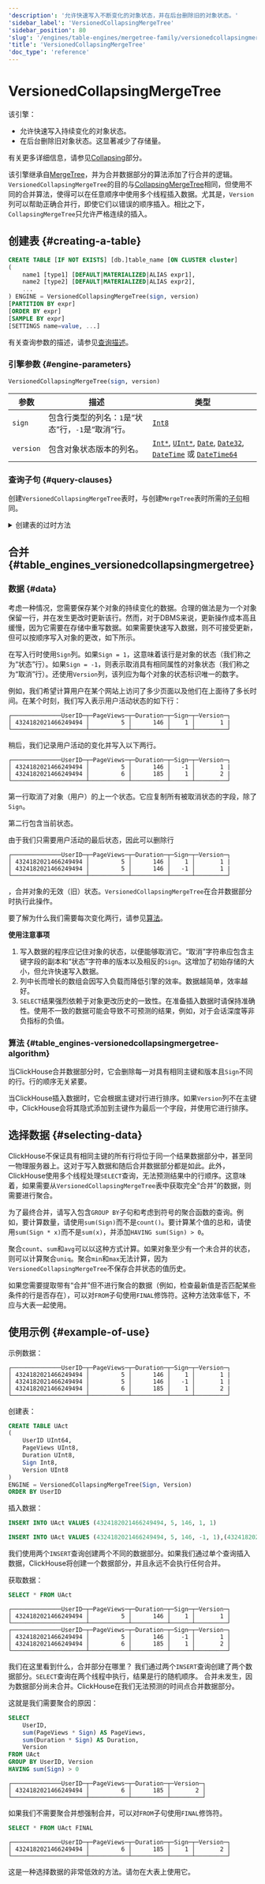 ```yaml
---
'description': '允许快速写入不断变化的对象状态，并在后台删除旧的对象状态。'
'sidebar_label': 'VersionedCollapsingMergeTree'
'sidebar_position': 80
'slug': '/engines/table-engines/mergetree-family/versionedcollapsingmergetree'
'title': 'VersionedCollapsingMergeTree'
'doc_type': 'reference'
---
```



# VersionedCollapsingMergeTree

该引擎：

- 允许快速写入持续变化的对象状态。
- 在后台删除旧对象状态。这显著减少了存储量。

有关更多详细信息，请参见[Collapsing](#table_engines_versionedcollapsingmergetree)部分。

该引擎继承自[MergeTree](/engines/table-engines/mergetree-family/versionedcollapsingmergetree)，并为合并数据部分的算法添加了行合并的逻辑。`VersionedCollapsingMergeTree`的目的与[CollapsingMergeTree](../../../engines/table-engines/mergetree-family/collapsingmergetree.md)相同，但使用不同的合并算法，使得可以在任意顺序中使用多个线程插入数据。尤其是，`Version`列可以帮助正确合并行，即使它们以错误的顺序插入。相比之下，`CollapsingMergeTree`只允许严格连续的插入。

## 创建表 {#creating-a-table}

```sql
CREATE TABLE [IF NOT EXISTS] [db.]table_name [ON CLUSTER cluster]
(
    name1 [type1] [DEFAULT|MATERIALIZED|ALIAS expr1],
    name2 [type2] [DEFAULT|MATERIALIZED|ALIAS expr2],
    ...
) ENGINE = VersionedCollapsingMergeTree(sign, version)
[PARTITION BY expr]
[ORDER BY expr]
[SAMPLE BY expr]
[SETTINGS name=value, ...]
```

有关查询参数的描述，请参见[查询描述](../../../sql-reference/statements/create/table.md)。

### 引擎参数 {#engine-parameters}

```sql
VersionedCollapsingMergeTree(sign, version)
```

| 参数      | 描述                                                                 | 类型                                                                                                                                                                                                                                                                                    |
|-----------|-------------------------------------------------------------------------|-----------------------------------------------------------------------------------------------------------------------------------------------------------------------------------------------------------------------------------------------------------------------------------------|
| `sign`    | 包含行类型的列名：`1`是“状态”行，`-1`是“取消”行。                        | [`Int8`](/sql-reference/data-types/int-uint)                                                                                                                                                                                                                                    |
| `version` | 包含对象状态版本的列名。                                               | [`Int*`](/sql-reference/data-types/int-uint), [`UInt*`](/sql-reference/data-types/int-uint), [`Date`](/sql-reference/data-types/date), [`Date32`](/sql-reference/data-types/date32), [`DateTime`](/sql-reference/data-types/datetime) 或 [`DateTime64`](/sql-reference/data-types/datetime64) |

### 查询子句 {#query-clauses}

创建`VersionedCollapsingMergeTree`表时，与创建`MergeTree`表时所需的[子句](../../../engines/table-engines/mergetree-family/mergetree.md)相同。

<details markdown="1">

<summary>创建表的过时方法</summary>

:::note
请勿在新项目中使用此方法。如有可能，请将旧项目切换到上述描述的方法。
:::

```sql
CREATE TABLE [IF NOT EXISTS] [db.]table_name [ON CLUSTER cluster]
(
    name1 [type1] [DEFAULT|MATERIALIZED|ALIAS expr1],
    name2 [type2] [DEFAULT|MATERIALIZED|ALIAS expr2],
    ...
) ENGINE [=] VersionedCollapsingMergeTree(date-column [, samp#table_engines_versionedcollapsingmergetreeling_expression], (primary, key), index_granularity, sign, version)
```

除`sign`和`version`外，所有参数与`MergeTree`中的含义相同。

- `sign` — 包含行类型的列名：`1`是“状态”行，`-1`是“取消”行。

    列数据类型 — `Int8`。

- `version` — 包含对象状态版本的列名。

    列数据类型应为`UInt*`。

</details>

## 合并 {#table_engines_versionedcollapsingmergetree}

### 数据 {#data}

考虑一种情况，您需要保存某个对象的持续变化的数据。合理的做法是为一个对象保留一行，并在发生更改时更新该行。然而，对于DBMS来说，更新操作成本高且缓慢，因为它需要在存储中重写数据。如果需要快速写入数据，则不可接受更新，但可以按顺序写入对象的更改，如下所示。

在写入行时使用`Sign`列。如果`Sign = 1`，这意味着该行是对象的状态（我们称之为“状态”行）。如果`Sign = -1`，则表示取消具有相同属性的对象状态（我们称之为“取消”行）。还使用`Version`列，该列应为每个对象的状态标识唯一的数字。

例如，我们希望计算用户在某个网站上访问了多少页面以及他们在上面待了多长时间。在某个时刻，我们写入表示用户活动状态的如下行：

```text
┌──────────────UserID─┬─PageViews─┬─Duration─┬─Sign─┬─Version─┐
│ 4324182021466249494 │         5 │      146 │    1 │       1 |
└─────────────────────┴───────────┴──────────┴──────┴─────────┘
```

稍后，我们记录用户活动的变化并写入以下两行。

```text
┌──────────────UserID─┬─PageViews─┬─Duration─┬─Sign─┬─Version─┐
│ 4324182021466249494 │         5 │      146 │   -1 │       1 |
│ 4324182021466249494 │         6 │      185 │    1 │       2 |
└─────────────────────┴───────────┴──────────┴──────┴─────────┘
```

第一行取消了对象（用户）的上一个状态。它应复制所有被取消状态的字段，除了`Sign`。

第二行包含当前状态。

由于我们只需要用户活动的最后状态，因此可以删除行

```text
┌──────────────UserID─┬─PageViews─┬─Duration─┬─Sign─┬─Version─┐
│ 4324182021466249494 │         5 │      146 │    1 │       1 |
│ 4324182021466249494 │         5 │      146 │   -1 │       1 |
└─────────────────────┴───────────┴──────────┴──────┴─────────┘
```

，合并对象的无效（旧）状态。`VersionedCollapsingMergeTree`在合并数据部分时执行此操作。

要了解为什么我们需要每次变化两行，请参见[算法](#table_engines-versionedcollapsingmergetree-algorithm)。

**使用注意事项**

1. 写入数据的程序应记住对象的状态，以便能够取消它。“取消”字符串应包含主键字段的副本和“状态”字符串的版本以及相反的`Sign`。这增加了初始存储的大小，但允许快速写入数据。
2. 列中长而增长的数组会因写入负载而降低引擎的效率。数据越简单，效率越好。
3. `SELECT`结果强烈依赖于对象更改历史的一致性。在准备插入数据时请保持准确性。使用不一致的数据可能会导致不可预测的结果，例如，对于会话深度等非负指标的负值。

### 算法 {#table_engines-versionedcollapsingmergetree-algorithm}

当ClickHouse合并数据部分时，它会删除每一对具有相同主键和版本且`Sign`不同的行。行的顺序无关紧要。

当ClickHouse插入数据时，它会根据主键对行进行排序。如果`Version`列不在主键中，ClickHouse会将其隐式添加到主键作为最后一个字段，并使用它进行排序。

## 选择数据 {#selecting-data}

ClickHouse不保证具有相同主键的所有行将位于同一个结果数据部分中，甚至同一物理服务器上。这对于写入数据和随后合并数据部分都是如此。此外，ClickHouse使用多个线程处理`SELECT`查询，无法预测结果中的行顺序。这意味着，如果需要从`VersionedCollapsingMergeTree`表中获取完全“合并”的数据，则需要进行聚合。

为了最终合并，请写入包含`GROUP BY`子句和考虑到符号的聚合函数的查询。例如，要计算数量，请使用`sum(Sign)`而不是`count()`。要计算某个值的总和，请使用`sum(Sign * x)`而不是`sum(x)`，并添加`HAVING sum(Sign) > 0`。

聚合`count`、`sum`和`avg`可以以这种方式计算。如果对象至少有一个未合并的状态，则可以计算聚合`uniq`。聚合`min`和`max`无法计算，因为`VersionedCollapsingMergeTree`不保存合并状态的值历史。

如果您需要提取带有“合并”但不进行聚合的数据（例如，检查最新值是否匹配某些条件的行是否存在），可以对`FROM`子句使用`FINAL`修饰符。这种方法效率低下，不应与大表一起使用。

## 使用示例 {#example-of-use}

示例数据：

```text
┌──────────────UserID─┬─PageViews─┬─Duration─┬─Sign─┬─Version─┐
│ 4324182021466249494 │         5 │      146 │    1 │       1 |
│ 4324182021466249494 │         5 │      146 │   -1 │       1 |
│ 4324182021466249494 │         6 │      185 │    1 │       2 |
└─────────────────────┴───────────┴──────────┴──────┴─────────┘
```

创建表：

```sql
CREATE TABLE UAct
(
    UserID UInt64,
    PageViews UInt8,
    Duration UInt8,
    Sign Int8,
    Version UInt8
)
ENGINE = VersionedCollapsingMergeTree(Sign, Version)
ORDER BY UserID
```

插入数据：

```sql
INSERT INTO UAct VALUES (4324182021466249494, 5, 146, 1, 1)
```

```sql
INSERT INTO UAct VALUES (4324182021466249494, 5, 146, -1, 1),(4324182021466249494, 6, 185, 1, 2)
```

我们使用两个`INSERT`查询创建两个不同的数据部分。如果我们通过单个查询插入数据，ClickHouse将创建一个数据部分，并且永远不会执行任何合并。

获取数据：

```sql
SELECT * FROM UAct
```

```text
┌──────────────UserID─┬─PageViews─┬─Duration─┬─Sign─┬─Version─┐
│ 4324182021466249494 │         5 │      146 │    1 │       1 │
└─────────────────────┴───────────┴──────────┴──────┴─────────┘
┌──────────────UserID─┬─PageViews─┬─Duration─┬─Sign─┬─Version─┐
│ 4324182021466249494 │         5 │      146 │   -1 │       1 │
│ 4324182021466249494 │         6 │      185 │    1 │       2 │
└─────────────────────┴───────────┴──────────┴──────┴─────────┘
```

我们在这里看到什么，合并部分在哪里？
我们通过两个`INSERT`查询创建了两个数据部分。`SELECT`查询在两个线程中执行，结果是行的随机顺序。
合并未发生，因为数据部分尚未合并。ClickHouse在我们无法预测的时间点合并数据部分。

这就是我们需要聚合的原因：

```sql
SELECT
    UserID,
    sum(PageViews * Sign) AS PageViews,
    sum(Duration * Sign) AS Duration,
    Version
FROM UAct
GROUP BY UserID, Version
HAVING sum(Sign) > 0
```

```text
┌──────────────UserID─┬─PageViews─┬─Duration─┬─Version─┐
│ 4324182021466249494 │         6 │      185 │       2 │
└─────────────────────┴───────────┴──────────┴─────────┘
```

如果我们不需要聚合并想强制合并，可以对`FROM`子句使用`FINAL`修饰符。

```sql
SELECT * FROM UAct FINAL
```

```text
┌──────────────UserID─┬─PageViews─┬─Duration─┬─Sign─┬─Version─┐
│ 4324182021466249494 │         6 │      185 │    1 │       2 │
└─────────────────────┴───────────┴──────────┴──────┴─────────┘
```

这是一种选择数据的非常低效的方法。请勿在大表上使用它。
